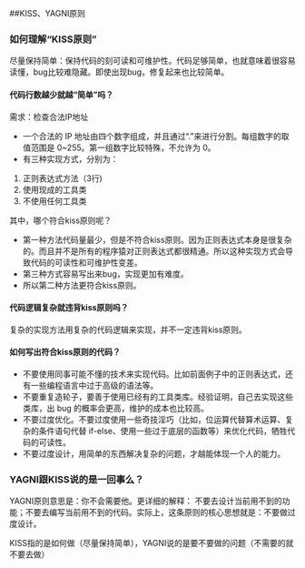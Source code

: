##KISS、YAGNI原则
### 如何理解“KISS原则”
尽量保持简单：保持代码的刻可读和可维护性。代码足够简单，也就意味着很容易读懂，bug比较难隐藏。即使出现bug，修复起来也比较简单。
#### 代码行数越少就越“简单”吗？
需求：检查合法IP地址
- 一个合法的 IP 地址由四个数字组成，并且通过“.”来进行分割。每组数字的取值范围是 0~255。第一组数字比较特殊，不允许为 0。
- 有三种实现方式，分别为：
1. 正则表达式方法（3行)
2. 使用现成的工具类
3. 不使用任何工具类

其中，哪个符合kiss原则呢？
- 第一种方法代码量最少，但是不符合kiss原则。因为正则表达式本身是很复杂的。而且并不是所有的程序猿对正则表达式都很精通。所以这种实现方式会导致代码的可读性和可维护性变差。
- 第三种方式容易写出来bug，实现更加有难度。
- 所以第二种方法更符合kiss原则。

#### 代码逻辑复杂就违背kiss原则吗？
复杂的实现方法用复杂的代码逻辑来实现，并不一定违背kiss原则。

#### 如何写出符合kiss原则的代码？
- 不要使用同事可能不懂的技术来实现代码。比如前面例子中的正则表达式，还有一些编程语言中过于高级的语法等。
- 不要重复造轮子，要善于使用已经有的工具类库。经验证明，自己去实现这些类库，出 bug 的概率会更高，维护的成本也比较高。
- 不要过度优化。不要过度使用一些奇技淫巧（比如，位运算代替算术运算、复杂的条件语句代替 if-else、使用一些过于底层的函数等）来优化代码，牺牲代码的可读性。
- 不要过度设计，用简单的东西解决复杂的问题，才越能体现一个人的能力。

### YAGNI跟KISS说的是一回事么？
YAGNI原则意思是：你不会需要他。更详细的解释：
不要去设计当前用不到的功能；不要去编写当前用不到的代码。实际上，这条原则的核心思想就是：不要做过度设计。

KISS指的是如何做（尽量保持简单），YAGNI说的是要不要做的问题（不需要的就不要去做）